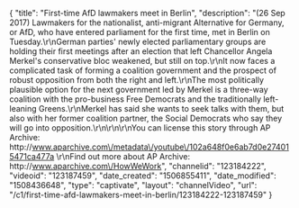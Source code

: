 {
    "title": "First-time AfD lawmakers meet in Berlin",
    "description": "(26 Sep 2017) Lawmakers for the nationalist, anti-migrant Alternative for Germany, or AfD, who have entered parliament for the first time, met in Berlin on Tuesday.\r\nGerman parties' newly elected parliamentary groups are holding their first meetings after an election that left Chancellor Angela Merkel's conservative bloc weakened, but still on top.\r\nIt now faces a complicated task of forming a coalition government and the prospect of robust opposition from both the right and left.\r\nThe most politically plausible option for the next government led by Merkel is a three-way coalition with the pro-business Free Democrats and the traditionally left-leaning Greens.\r\nMerkel has said she wants to seek talks with them, but also with her former coalition partner, the Social Democrats who say they will go into opposition.\r\n\r\n\r\nYou can license this story through AP Archive: http:\/\/www.aparchive.com\/metadata\/youtube\/102a648f0e6ab7d0e274015471ca477a \r\nFind out more about AP Archive: http:\/\/www.aparchive.com\/HowWeWork",
    "channelid": "123184222",
    "videoid": "123187459",
    "date_created": "1506855411",
    "date_modified": "1508436648",
    "type": "captivate",
    "layout": "channelVideo",
    "url": "\/c1\/first-time-afd-lawmakers-meet-in-berlin\/123184222-123187459"
}